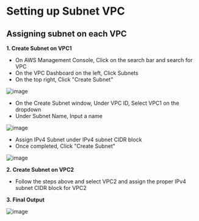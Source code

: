 #  Setting up Subnet VPC

## Assigning subnet on each VPC

**1. Create Subnet on VPC1**
  - On AWS Management Console, Click on the search bar and search for VPC
  - On the VPC Dashboard on the left, Click Subnets
  - On the top right, Click "Create Subnet"

  ![image](https://github.com/JRTugs/DevOps-CI-CD-on-AWS-EC2-instance/assets/29426766/61277cd5-f474-4de9-9de0-1eb19d8ebf03)

  - On the Create Subnet window, Under VPC ID, Select VPC1 on the dropdown
  - Under Subnet Name, Input a name

  ![image](https://github.com/JRTugs/DevOps-CI-CD-on-AWS-EC2-instance/assets/29426766/e455e98e-4e87-457b-ac6b-0ec0ccf4a15f)

  - Assign IPv4 Subnet under IPv4 subnet CIDR block
  - Once completed, Click "Create Subnet"

  ![image](https://github.com/JRTugs/DevOps-CI-CD-on-AWS-EC2-instance/assets/29426766/3c099c94-399d-44f6-bb71-8d3f71443ada)

**2. Create Subnet on VPC2**

  - Follow the steps above and select VPC2 and assign the proper IPv4 subnet CIDR block for VPC2

**3. Final Output**

  ![image](https://github.com/JRTugs/DevOps-CI-CD-on-AWS-EC2-instance/assets/29426766/5ae3c226-bef6-439b-8c89-335bc2839426)
